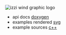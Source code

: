 ![izzi wind graphic logo](image/izzi-wind-square-v2.png)
* api docs [doxygen](https://bdekoz.github.io/izzi/docs/html/)
* examples rendered [svg](https://bdekoz.github.io/izzi/docs/examples_detail)
* example sources [c++](https://github.com/bdekoz/izzi/tree/main/examples)
